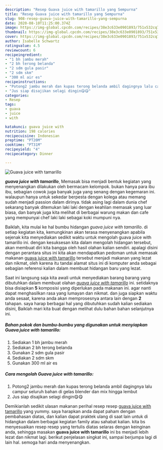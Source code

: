 ```yaml
---
description: "Resep Guava juice with tamarillo yang Sempurna"
title: "Resep Guava juice with tamarillo yang Sempurna"
slug: 908-resep-guava-juice-with-tamarillo-yang-sempurna
date: 2020-08-10T11:25:00.374Z
image: https://img-global.cpcdn.com/recipes/38e3c633e0901893/751x532cq70/guava-juice-with-tamarillo-foto-resep-utama.jpg
thumbnail: https://img-global.cpcdn.com/recipes/38e3c633e0901893/751x532cq70/guava-juice-with-tamarillo-foto-resep-utama.jpg
cover: https://img-global.cpcdn.com/recipes/38e3c633e0901893/751x532cq70/guava-juice-with-tamarillo-foto-resep-utama.jpg
author: Isabelle Schwartz
ratingvalue: 4.5
reviewcount: 6
recipeingredient:
- "1 bh jambu merah"
- "2 bh terong belanda"
- "2 sdm gula pasir"
- "2 sdm skm"
- "300 ml air es"
recipeinstructions:
- "Potong2 jambu merah dan kupas terong belanda ambil dagingnya lalu campur seluruh bahan di gelas blender dan mix hingga lembut"
- "Jus siap disajikan selagi dingin😋😋"
categories:
- Resep
tags:
- guava
- juice
- with

katakunci: guava juice with 
nutrition: 198 calories
recipecuisine: Indonesian
preptime: "PT20M"
cooktime: "PT31M"
recipeyield: "4"
recipecategory: Dinner

---
```



![Guava juice with tamarillo](https://img-global.cpcdn.com/recipes/38e3c633e0901893/751x532cq70/guava-juice-with-tamarillo-foto-resep-utama.jpg)

<b><i>guava juice with tamarillo</i></b>, Memasak bisa menjadi bentuk kegiatan yang menyenangkan dilakukan oleh bermacam kelompok. bukan hanya para ibu ibu, sebagian cowok juga banyak juga yang senang dengan kegemaran ini. walaupun hanya untuk sekedar berpesta dengan kolega atau memang sudah menjadi passion dalam dirinya. tidak asing lagi dalam dunia chef sekarang banyak ditemukan laki laki dengan keahlian memasak yang luar biasa, dan banyak juga kita melihat di berbagai warung makan dan cafe yang mempunyai chef laki laki sebagai koki mumpuni nya.

Baiklah, kita mulai ke hal bumbu hidangan <i>guava juice with tamarillo</i>. di setiap kegiatan kita, kemungkinan akan terasa menyenangkan apabila sejenak kita menyediakan sedikit waktu untuk mengolah guava juice with tamarillo ini. dengan kesuksesan kita dalam mengolah hidangan tersebut, akan membuat diri kita bangga oleh hasil olahan kalian sendiri. apalagi disini dengan perantara situs ini kita akan mendapatkan pedoman untuk memasak makanan <u>guava juice with tamarillo</u> tersebut menjadi makanan yang lezat dan nikmat, oleh karena itu tandai alamat situs ini di komputer anda sebagai sebagian referensi kalian dalam membuat hidangan baru yang lezat.




Saat ini langsung saja kita awali untuk menyediakan barang barang yang dibutuhkan dalam membuat olahan <u><i>guava juice with tamarillo</i></u> ini. setidaknya bisa disiapkan <b>5</b> komposisi yang diperlukan pada makanan ini. agar nanti dapat menghasilkan rasa yang lumayan dan nikmat. dan juga siapkan waktu anda sesaat, karena anda akan memprosesnya antara lain dengan <b>2</b> tahapan. saya harap berbagai hal yang dibutuhkan sudah kalian sediakan disini, Baiklah mari kita buat dengan melihat dulu bahan bahan selanjutnya ini.

<!--inarticleads1-->

##### Bahan pokok dan bumbu-bumbu yang digunakan untuk menyiapkan Guava juice with tamarillo:

1. Sediakan 1 bh jambu merah
1. Sediakan 2 bh terong belanda
1. Gunakan 2 sdm gula pasir
1. Sediakan 2 sdm skm
1. Gunakan 300 ml air es




<!--inarticleads2-->

##### Cara mengolah Guava juice with tamarillo:

1. Potong2 jambu merah dan kupas terong belanda ambil dagingnya lalu campur seluruh bahan di gelas blender dan mix hingga lembut
1. Jus siap disajikan selagi dingin😋😋




Demikianlah sedikit ulasan makanan perihal resep resep <u>guava juice with tamarillo</u> yang yummy. saya harapkan anda dapat paham dengan pembahasan diatas, dan kalian dapat praktek ulang di saat lain untuk di hidangkan dalam berbagai kegiatan family atau sahabat kalian. kita bs menyesuaikan resep resep yang tertulis diatas selaras dengan keinginan anda, sehingga masakan <b>guava juice with tamarillo</b> ini bs menjadi lebih lezat dan nikmat lagi. berikut penjelasan singkat ini, sampai berjumpa lagi di lain hal. semoga hari anda menyenangkan.
